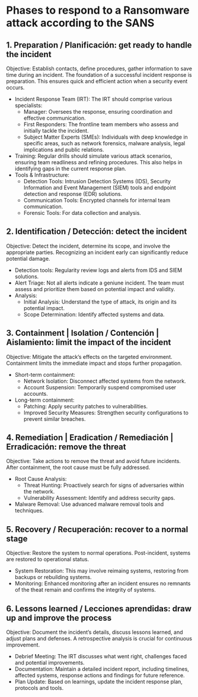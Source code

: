 # Phases to respond to a Ransomware attack according to the SANS

## 1. Preparation / Planificación: get ready to handle the incident
Objective: Establish contacts, define procedures, gather information to save time during an incident.
The foundation of a successful incident response is preparation. This ensures quick and efficient action when a security event occurs.

  * Incident Response Team (IRT): The IRT should comprise various specialists:
    - Manager: Oversees the response, ensuring coordination and effective communication.
    - First Responders: The frontline team members who assess and initially tackle the incident.
    - Subject Matter Experts (SMEs): Individuals with deep knowledge in specific areas, such as network forensics, malware analysis, legal implications and public relations.  
  * Training: Regular drills should simulate various attack scenarios, ensuring team readliness and refining procedures. This also helps in identifying gaps in the current response plan.
  * Tools & Infrastructure:
    - Detection Tools: Intrusion Detection Systems (IDS), Security Information and Event Management (SIEM) tools and endpoint detection and response (EDR) solutions.
    - Communication Tools: Encrypted channels for internal team communication.
    - Forensic Tools: For data collection and analysis.

## 2. Identification / Detección: detect the incident
Objective: Detect the incident, determine its scope, and involve the appropriate parties.
Recognizing an incident early can significantly reduce potential damage.

  * Detection tools: Regularity review logs and alerts from IDS and SIEM solutions.
  * Alert Triage: Not all alerts indicate a geniune incident. The team must assess and prioritize them based on potential impact and validity.
  * Analysis:
    - Initial Analysis: Understand the type of attack, its origin and its potential impact.
    - Scope Determination: Identify affected systems and data.

## 3. Containment | Isolation / Contención | Aislamiento: limit the impact of the incident
Objective: Mitigate the attack’s effects on the targeted environment.
Containment limits the immediate impact and stops further propagation.

  * Short-term containment:
    - Network Isolation: Disconnect affected systems from the network.
    - Account Suspension: Temporarily suspend compromised user accounts.
  * Long-term containment:
    - Patching: Apply security patches to vulnerabilities.
    - Improved Security Measures: Strengthen security configurations to prevent similar breaches.

## 4. Remediation | Eradication / Remediación | Erradicación: remove the threat
Objective: Take actions to remove the threat and avoid future incidents.
After containment, the root cause must be fully addressed.

  * Root Cause Analysis:
    - Threat Hunting: Proactively search for signs of adversaries within the network.
    - Vulnerability Assessment: Identify and address security gaps.
  * Malware Removal: Use advanced malware removal tools and techniques.

## 5. Recovery / Recuperación: recover to a normal stage
Objective: Restore the system to normal operations.
Post-incident, systems are restored to operational status.

  * System Restoration: This may involve reimaing systems, restoring from backups or rebuilding systems.
  * Monitoring: Enhanced monitoring after an incident ensures no remnants of the theat remain and confirms the integrity of systems.

## 6. Lessons learned / Lecciones aprendidas: draw up and improve the process
Objective: Document the incident’s details, discuss lessons learned, and adjust plans and defenses.
A retrospective analysis is crucial for continuous improvement.

  * Debrief Meeting: The IRT discusses what went right, challenges faced and potential improvements.
  * Documentation: Maintain a detailed incident report, including timelines, affected systems, response actions and findings for future reference.
  * Plan Update: Based on learnings, update the incident response plan, protocols and tools.